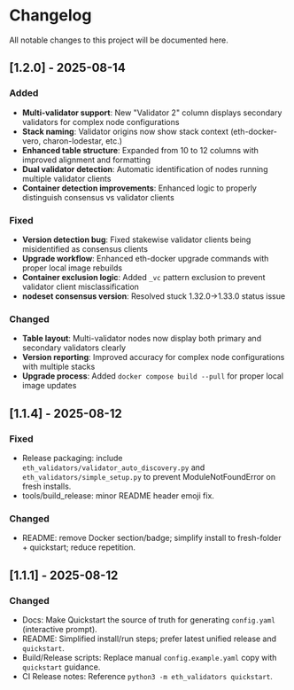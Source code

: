 # Changelog

All notable changes to this project will be documented here.

## [1.2.0] - 2025-08-14
### Added
- **Multi-validator support**: New "Validator 2" column displays secondary validators for complex node configurations
- **Stack naming**: Validator origins now show stack context (eth-docker-vero, charon-lodestar, etc.)
- **Enhanced table structure**: Expanded from 10 to 12 columns with improved alignment and formatting
- **Dual validator detection**: Automatic identification of nodes running multiple validator clients
- **Container detection improvements**: Enhanced logic to properly distinguish consensus vs validator clients

### Fixed
- **Version detection bug**: Fixed stakewise validator clients being misidentified as consensus clients
- **Upgrade workflow**: Enhanced eth-docker upgrade commands with proper local image rebuilds
- **Container exclusion logic**: Added `_vc` pattern exclusion to prevent validator client misclassification
- **nodeset consensus version**: Resolved stuck 1.32.0→1.33.0 status issue

### Changed
- **Table layout**: Multi-validator nodes now display both primary and secondary validators clearly
- **Version reporting**: Improved accuracy for complex node configurations with multiple stacks
- **Upgrade process**: Added `docker compose build --pull` for proper local image updates

## [1.1.4] - 2025-08-12
### Fixed
- Release packaging: include `eth_validators/validator_auto_discovery.py` and `eth_validators/simple_setup.py` to prevent ModuleNotFoundError on fresh installs.
- tools/build_release: minor README header emoji fix.
### Changed
- README: remove Docker section/badge; simplify install to fresh-folder + quickstart; reduce repetition.
## [1.1.1] - 2025-08-12
### Changed
- Docs: Make Quickstart the source of truth for generating `config.yaml` (interactive prompt).
- README: Simplified install/run steps; prefer latest unified release and `quickstart`.
- Build/Release scripts: Replace manual `config.example.yaml` copy with `quickstart` guidance.
- CI Release notes: Reference `python3 -m eth_validators quickstart`.
